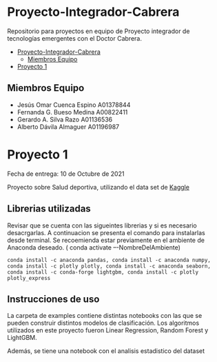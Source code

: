 # Proyecto-Integrador-Cabrera
Repositorio para proyectos en equipo de Proyecto integrador de tecnologías emergentes con el Doctor Cabrera.

- [Proyecto-Integrador-Cabrera](#proyecto-integrador-cabrera)
  - [Miembros Equipo](#miembros-equipo)
- [Proyecto 1](#proyecto-1)

## Miembros Equipo

- Jesús Omar Cuenca Espino A01378844
- Fernanda G. Bueso Medina A00822411
- Gerardo A. Silva Razo A01136536
- Alberto Dávila Almaguer A01196987

# Proyecto 1

Fecha de entrega: 10 de Octubre de 2021

Proyecto sobre Salud deportiva, utilizando el data set de [Kaggle](https://www.kaggle.com/shashwatwork/injury-prediction-for-competitive-runners?select=day_approach_maskedID_timeseries.csv)

## Librerias utilizadas

Revisar que se cuenta con las sigueintes librerias y si es necesario desacrgarlas. A continuacion se presenta el comando para instalarlas desde terminal. Se recoemienda estar previamente en el ambiente de Anaconda deseado. ( conda activate –-NombreDelAmbiente)

`conda install -c anaconda pandas, conda install -c anaconda numpy, conda install -c plotly plotly, conda install -c anaconda seaborn, conda install -c conda-forge lightgbm, conda install -c plotly plotly_express ` 

## Instrucciones de uso 

La carpeta de examples contiene distintas notebooks con las que se pueden construir distintos modelos de clasificación. Los algoritmos utilizados en este proyecto fueron Linear Regression, Random Forest y LightGBM. 

Además, se tiene una notebook con el analisis estadistico del dataset
